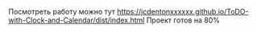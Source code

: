 Посмотреть работу можно тут https://jcdentonxxxxxx.github.io/ToDO-with-Clock-and-Calendar/dist/index.html
Проект готов на 80%
